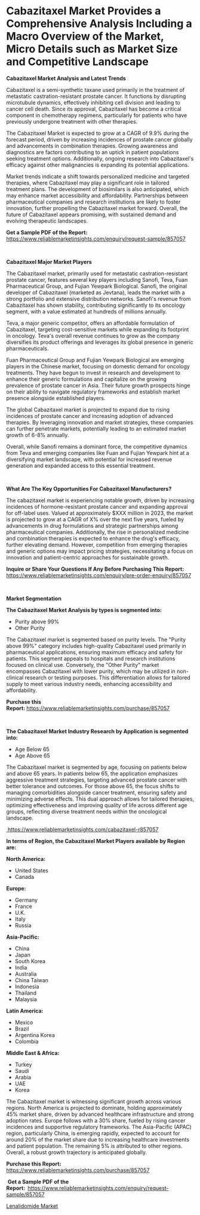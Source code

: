 <p><h1>Cabazitaxel Market Provides a Comprehensive Analysis Including a Macro Overview of the Market, Micro Details such as Market Size and Competitive Landscape</h1></p><p><strong>Cabazitaxel Market Analysis and Latest Trends</strong></p>
<p><p>Cabazitaxel is a semi-synthetic taxane used primarily in the treatment of metastatic castration-resistant prostate cancer. It functions by disrupting microtubule dynamics, effectively inhibiting cell division and leading to cancer cell death. Since its approval, Cabazitaxel has become a critical component in chemotherapy regimens, particularly for patients who have previously undergone treatment with other therapies.</p><p>The Cabazitaxel Market is expected to grow at a CAGR of 9.9% during the forecast period, driven by increasing incidences of prostate cancer globally and advancements in combination therapies. Growing awareness and diagnostics are factors contributing to an uptick in patient populations seeking treatment options. Additionally, ongoing research into Cabazitaxel's efficacy against other malignancies is expanding its potential applications.</p><p>Market trends indicate a shift towards personalized medicine and targeted therapies, where Cabazitaxel may play a significant role in tailored treatment plans. The development of biosimilars is also anticipated, which may enhance market accessibility and affordability. Partnerships between pharmaceutical companies and research institutions are likely to foster innovation, further propelling the Cabazitaxel market forward. Overall, the future of Cabazitaxel appears promising, with sustained demand and evolving therapeutic landscapes.</p></p>
<p><strong>Get a Sample PDF of the Report:&nbsp;</strong> <a href="https://www.reliablemarketinsights.com/enquiry/request-sample/857057?utm_campaign=3188&utm_medium=2&utm_source=Github&utm_content=ia&utm_term=08032025&utm_id=cabazitaxel">https://www.reliablemarketinsights.com/enquiry/request-sample/857057</a></p>
<p>&nbsp;</p>
<p><strong>Cabazitaxel Major Market Players</strong></p>
<p><p>The Cabazitaxel market, primarily used for metastatic castration-resistant prostate cancer, features several key players including Sanofi, Teva, Fuan Pharmaceutical Group, and Fujian Yewpark Biological. Sanofi, the original developer of Cabazitaxel (marketed as Jevtana), leads the market with a strong portfolio and extensive distribution networks. Sanofi's revenue from Cabazitaxel has shown stability, contributing significantly to its oncology segment, with a value estimated at hundreds of millions annually.</p><p>Teva, a major generic competitor, offers an affordable formulation of Cabazitaxel, targeting cost-sensitive markets while expanding its footprint in oncology. Teva's overall revenue continues to grow as the company diversifies its product offerings and leverages its global presence in generic pharmaceuticals.</p><p>Fuan Pharmaceutical Group and Fujian Yewpark Biological are emerging players in the Chinese market, focusing on domestic demand for oncology treatments. They have begun to invest in research and development to enhance their generic formulations and capitalize on the growing prevalence of prostate cancer in Asia. Their future growth prospects hinge on their ability to navigate regulatory frameworks and establish market presence alongside established players.</p><p>The global Cabazitaxel market is projected to expand due to rising incidences of prostate cancer and increasing adoption of advanced therapies. By leveraging innovation and market strategies, these companies can further penetrate markets, potentially leading to an estimated market growth of 6-8% annually.</p><p>Overall, while Sanofi remains a dominant force, the competitive dynamics from Teva and emerging companies like Fuan and Fujian Yewpark hint at a diversifying market landscape, with potential for increased revenue generation and expanded access to this essential treatment.</p></p>
<p>&nbsp;</p>
<p><strong>What Are The Key Opportunities For Cabazitaxel Manufacturers?</strong></p>
<p><p>The cabazitaxel market is experiencing notable growth, driven by increasing incidences of hormone-resistant prostate cancer and expanding approval for off-label uses. Valued at approximately $XXX million in 2023, the market is projected to grow at a CAGR of X% over the next five years, fueled by advancements in drug formulations and strategic partnerships among pharmaceutical companies. Additionally, the rise in personalized medicine and combination therapies is expected to enhance the drug's efficacy, further elevating demand. However, competition from emerging therapies and generic options may impact pricing strategies, necessitating a focus on innovation and patient-centric approaches for sustainable growth.</p></p>
<p><strong>Inquire or Share Your Questions If Any Before Purchasing This Report:</strong> <a href="https://www.reliablemarketinsights.com/enquiry/pre-order-enquiry/857057?utm_campaign=3188&utm_medium=2&utm_source=Github&utm_content=ia&utm_term=08032025&utm_id=cabazitaxel">https://www.reliablemarketinsights.com/enquiry/pre-order-enquiry/857057</a></p>
<p>&nbsp;</p>
<p><strong>Market Segmentation</strong></p>
<p><strong>The Cabazitaxel Market Analysis by types is segmented into:</strong></p>
<p><ul><li>Purity above 99%</li><li>Other Purity</li></ul></p>
<p><p>The Cabazitaxel market is segmented based on purity levels. The "Purity above 99%" category includes high-quality Cabazitaxel used primarily in pharmaceutical applications, ensuring maximum efficacy and safety for patients. This segment appeals to hospitals and research institutions focused on clinical use. Conversely, the "Other Purity" market encompasses Cabazitaxel with lower purity, which may be utilized in non-clinical research or testing purposes. This differentiation allows for tailored supply to meet various industry needs, enhancing accessibility and affordability.</p></p>
<p><strong>Purchase this Report:&nbsp;</strong><a href="https://www.reliablemarketinsights.com/purchase/857057?utm_campaign=3188&utm_medium=2&utm_source=Github&utm_content=ia&utm_term=08032025&utm_id=cabazitaxel">https://www.reliablemarketinsights.com/purchase/857057</a></p>
<p>&nbsp;</p>
<p><strong>The Cabazitaxel Market Industry Research by Application is segmented into:</strong></p>
<p><ul><li>Age Below 65</li><li>Age Above 65</li></ul></p>
<p><p>The Cabazitaxel market is segmented by age, focusing on patients below and above 65 years. In patients below 65, the application emphasizes aggressive treatment strategies, targeting advanced prostate cancer with better tolerance and outcomes. For those above 65, the focus shifts to managing comorbidities alongside cancer treatment, ensuring safety and minimizing adverse effects. This dual approach allows for tailored therapies, optimizing effectiveness and improving quality of life across different age groups, reflecting diverse treatment needs within the oncological landscape.</p></p>
<p><a href="https://www.reliablemarketinsights.com/cabazitaxel-r857057?utm_campaign=3188&utm_medium=2&utm_source=Github&utm_content=ia&utm_term=08032025&utm_id=cabazitaxel">&nbsp;https://www.reliablemarketinsights.com/cabazitaxel-r857057</a></p>
<p><strong>In terms of Region, the Cabazitaxel Market Players available by Region are:</strong></p>
<p>
    <p> <strong> North America: </strong>
        <ul>
            <li>United States</li>
            <li>Canada</li>
        </ul>
        </p> 
    <p> <strong> Europe: </strong>
        <ul>
            <li>Germany</li>
            <li>France</li>
            <li>U.K.</li>
            <li>Italy</li>
            <li>Russia</li>
        </ul>
        </p> 
    <p> <strong> Asia-Pacific: </strong>
        <ul>
            <li>China</li>
            <li>Japan</li>
            <li>South Korea</li>
            <li>India</li>
            <li>Australia</li>
            <li>China Taiwan</li>
            <li>Indonesia</li>
            <li>Thailand</li>
            <li>Malaysia</li>
        </ul>
        </p> 
    <p> <strong> Latin America: </strong>
        <ul>
            <li>Mexico</li>
            <li>Brazil</li>
            <li>Argentina Korea</li>
            <li>Colombia</li>
        </ul>
        </p> 
    <p> <strong> Middle East & Africa: </strong>
        <ul>
            <li>Turkey</li>
            <li>Saudi</li>
            <li>Arabia</li>
            <li>UAE</li>
            <li>Korea</li>
        </ul>
    </p>
    </p>
<p><p>The Cabazitaxel market is witnessing significant growth across various regions. North America is projected to dominate, holding approximately 45% market share, driven by advanced healthcare infrastructure and strong adoption rates. Europe follows with a 30% share, fueled by rising cancer incidences and supportive regulatory frameworks. The Asia-Pacific (APAC) region, particularly China, is emerging rapidly, expected to account for around 20% of the market share due to increasing healthcare investments and patient population. The remaining 5% is attributed to other regions. Overall, a robust growth trajectory is anticipated globally.</p></p>
<p><strong>Purchase this Report: </strong><a href="https://www.reliablemarketinsights.com/purchase/857057?utm_campaign=3188&utm_medium=2&utm_source=Github&utm_content=ia&utm_term=08032025&utm_id=cabazitaxel">https://www.reliablemarketinsights.com/purchase/857057</a></p>
<p>&nbsp;<strong>Get a Sample PDF of the Report:&nbsp;&nbsp;</strong><a href="https://www.reliablemarketinsights.com/enquiry/request-sample/857057?utm_campaign=3188&utm_medium=2&utm_source=Github&utm_content=ia&utm_term=08032025&utm_id=cabazitaxel">https://www.reliablemarketinsights.com/enquiry/request-sample/857057</a></p>
<p><strong></strong></p>
<p><p><a href="https://github.com/leehihkl/Market-Research-Report-List-1/blob/main/lenalidomide-market.md?utm_campaign=3188&utm_medium=2&utm_source=Github&utm_content=ia&utm_term=08032025&utm_id=cabazitaxel">Lenalidomide Market</a></p></p>